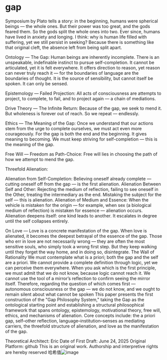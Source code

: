 # gap
Symposium by Plato tells a story: in the beginning, humans were spherical beings — the whole ones. But their power was too great, and the gods feared them. So the gods split the whole ones into two. Ever since, humans have lived in anxiety and longing. I think: why is human life filled with suffering, yet we still persist in seeking? Because there is something like that original cleft, the absence left from being split apart.

Ontology — The Gap:
Human beings are inherently incomplete. There is an unspeakable, indefinable instinct to pursue self-completion. It cannot be articulated, yet it is felt everywhere. It offers direction to reason, yet reason can never truly reach it — for the boundaries of language are the boundaries of thought. It is the source of sensibility, but cannot itself be spoken. It can only be sensed.

Epistemology — Failed Projection:
All acts of consciousness are attempts to project, to complete, to fail, and to project again — a chain of mediations.

Drive Theory — The Infinite Return:
Because of the gap, we seek to mend it. But wholeness is forever out of reach. So we repeat — endlessly.

Ethics — The Meaning of the Gap:
Once we understand that our actions stem from the urge to complete ourselves, we must act even more courageously. For the gap is both the end and the beginning. It gives meaning to becoming. We must keep striving for self-completion — this is the meaning of the gap.

Free Will — Freedom as Path-Choice:
Free will lies in choosing the path of how we attempt to mend the gap.

Threefold Alienation:

Alienation from Self-Completion:
Believing oneself already complete — cutting oneself off from the gap — is the first alienation.
Alienation Between Self and Other:
Rejecting the medium of reflection, failing to see oneself in the Other, treating the intermediary as the end. Mistaking the subject for the self — this is alienation.
Alienation of Medium and Essence:
When the vehicle is mistaken for the origin — for example, when sex (a biological medium of reflection) is mistaken for essence — alienation occurs.
Alienation deepens itself: one kind leads to another. It escalates in degree until the self collapses entirely.

On Love —
Love is a concrete manifestation of the gap. When love is alienated, it becomes the deepest betrayal of the essence of the gap. Those who err in love are not necessarily wrong — they are often the most sensitive souls, who simply took a wrong first step. But they keep walking until they forget the way home, and in doing so, disintegrate.
The Wall of Rationality
We must contemplate what is a priori; both the gap and the self are a priori. We cannot provide a complete definition through logic, yet we can perceive them everywhere. When you ask which is the first principle, we must admit that we do not know, because logic cannot reach it. We cannot use the tool of a mirror’s reflection to confirm seeing the mirror itself. Therefore, regarding the question of which comes first — autonomous consciousness or the gap — we do not know, and we ought to remain silent about what cannot be spoken
This paper presents the first construction of the "Gap Philosophy System," taking the Gap as the ontological starting point and establishing a structural philosophical framework that spans ontology, epistemology, motivational theory, free will, ethics, and mechanisms of alienation. Core concepts include: the a priori gap, self–other reflection, language–institution–senses as mediating carriers, the threefold structure of alienation, and love as the manifestation of the gap.

Theoretical Architect: Eric
Date of First Draft: June 24, 2025
Original Platform: github
This is an original work. Authorship and interpretive rights are hereby reserved
哈希值![image](https://github.com/user-attachments/assets/25b31fff-5479-4d49-aa4a-7d0e324722d7)



